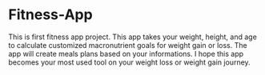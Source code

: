 # Fitness-App
This is first fitness app project. This app takes your weight, height, and age to calculate customized macronutrient goals for weight gain or loss. The app will create meals plans based on your informations. I hope this app becomes your most used tool on your weight loss or weight gain journey.

